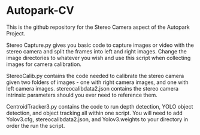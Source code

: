 # Autopark-CV

This is the github repository for the Stereo Camera aspect of the Autopark Project. 

Stereo Capture.py gives you basic code to capture images or video with the stereo camera and split the frames into left and right images. Change the image directories
to whatever you wish and use this script when collecting images for camera calibration.

StereoCalib.py contains the code needed to calibrate the stereo camera given two folders of images - one with right camera images, and one with left camera images.
stereocalibdata2.json contains the stereo camera intrinsic parameters should you ever need to reference them.

CentroidTracker3.py contains the code to run depth detection, YOLO object detection, and object tracking all within one script.
You will need to add Yolov3.cfg, stereocalibdata2.json, and Yolov3.weights to your directory in order the run the script.

